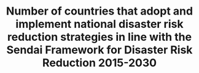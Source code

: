 ---
data_non_statistical: false
date_metadata_updated: February, 2018 (Kali Kong)
goal_meta_link: http://unstats.un.org/sdgs/files/metadata-compilation/Metadata-Goal-13.pdf
goal_meta_link_page: 6
graph: binary
graph_status_notes: redline
graph_title: Has the US established national and local disaster risk reduction strategies?
graph_type: line
graph_type_description: null
has_metadata: true
indicator: 13.1.2
indicator_definition: "Death: The number of people who died during the disaster, or\
  \ directly after, as a direct result of the hazardous event Missing: The number\
  \ of people whose whereabouts is unknown since the hazardous event. It includes\
  \ people who are presumed dead although there is no physical evidence. The data\
  \ on number of deaths and number of missing are mutually exclusive. Affected people:\
  \ People who are affected by a hazardous event. Comment: People can be affected\
  \ directly or indirectly. Affected people may experience short-term or long-term\
  \ consequences to their lives, livelihoods or health and in the economic, physical,\
  \ social, cultural and environmental assets. Directly affected: People who have\
  \ suffered injury, illness or other health effects; who were evacuated, displaced,\
  \ relocated; or have suffered direct damage to their livelihoods, economic, physical,\
  \ social, cultural and environmental assets. Indirectly affected: People who have\
  \ suffered consequences, other than or in addition to direct effects, over time\
  \ due to disruption or changes in economy, critical infrastructures, basic services,\
  \ commerce, work or social, health and physiological consequences. In this indicator,\
  \ given the difficulties in assessing the full range of all affected (directly and\
  \ indirectly), UNISDR proposes the use of an indicator that would estimate \"directly\
  \ affected\" as a proxy for the number of affected. This indicator, while not perfect,\
  \ comes from data widely available and could be used consistently across countries\
  \ and over time to measure the achievement of the Target B. From the perspective\
  \ of data availability and measurability, it is proposed to build a composite indicator\
  \ which consists of \"directly affected\", or those who are \tInjured or ill, \t\
  Evacuated, \tRelocated and to measure the number who suffered direct damage to their\
  \ livelihoods or assets, \tPeople whose houses were damaged or destroyed \tPeople\
  \ who received food relief aid. Injured or ill: The number of people suffering from\
  \ physical injuries, trauma or cases of disease requiring immediate medical assistance\
  \ as a direct result of a hazardous event. Evacuated: The number of people who temporarily\
  \ moved from where they were (including their place of residence, work places, schools\
  \ and hospitals) to safer locations in order to ensure their safety. Relocated:\
  \ The number of people who moved permanently from their homes to new sites due to\
  \ hazardous event. Note: This definition excludes preventive relocation before the\
  \ event. People whose houses were damaged or destroyed due to hazardous events:\
  \ The estimated number of inhabitants previously living in the houses (housing units)\
  \ damaged or destroyed. All the inhabitants of these houses (housing units) are\
  \ assumed to be affected being in their dwelling or by direct consequence of the\
  \ destruction/damage to their housings (housing units). An average number of inhabitants\
  \ per house (housing unit) in the country can be used to estimate the value. Houses\
  \ destroyed: Houses (housing units) levelled, buried, collapsed, washed away or\
  \ damaged to the extent that they are no longer habitable. Houses damaged: Houses\
  \ (housing units) with minor damage, not structural or architectural, which may\
  \ continue to be habitable, although they may require some repair or cleaning. People\
  \ who received food relief aid: The number of persons who received food /nutrition,\
  \ by government or as humanitarian aid, during or in the aftermath of a hazardous\
  \ event. Hazardous event: The occurrence of a natural or human-induced phenomenon\
  \ in a particular place during a particular period of time due to the existence\
  \ of a hazard. Hazard: A potentially damaging physical event, phenomenon or human\
  \ activity that may cause the loss of life or injury, property damage, social and\
  \ economic disruption or environmental degradation. UNISDR recommends setting NO\
  \ threshold for recording hazardous event in order to monitor all hazardous events.\
  \ Small-scale but frequent hazardous events that are not registered in international\
  \ disaster loss databases account for an important share of damages and losses when\
  \ they are combined, and often go unnoticed by the national and international community.\
  \ These events, when accumulated, are often a source of poverty in developing countries\
  \ but can be effectively addressed by well-designed policies. The scope of the Sendai\
  \ Framework for Disaster Risk Reduction 2015-2030 is \"the risk of small-scale and\
  \ large-scale, frequent and infrequent, sudden and slow-onset disasters, caused\
  \ by natural or man-made hazards as well as relate environmental, technological\
  \ and biological hazards and risks\". Regarding the inclusion of biological and\
  \ environmental hazards in natural hazards category and whether and how to integrate\
  \ man-made hazards, UNISDR will discuss the issue with WHO and other organizations\
  \ (for example, WHO would be in a better position in terms of data, knowledge and\
  \ relationship with Member States and other stakeholders to monitor biological events\
  \ including epidemics. However, we generally do not expect biological disasters\
  \ will cause physical damages to facilities. ). \tNote: Terminology will be discussed\
  \ and finalized in the Open-ended Intergovernmental Working Group for Sendai Framework\
  \ for Disaster Risk Reductio"
indicator_name: Number of countries that adopt and implement national disaster risk
  reduction strategies in line with the Sendai Framework for Disaster Risk Reduction
  2015-2030
indicator_variable: disaster_rsk_rdctn
layout: indicator
method_of_computation: 'Summation of data on related indicators from national disaster
  loss databases. Make the sum a relative figure by using global population data (World
  Bank or UN Statistics information). Relativity is important because population growth
  (expected to be 9 billion in 2050) may translate into increased hazard exposure
  of population. The Expert Group recommends not using the indicators related with
  the people whose houses were damaged/destroyed in the computation. UNISDR and IRDR
  groups recommend using them as they can be estimated from widely available and verifiable
  data and reflect vulnerability and livelihood issues. Data on housing damage and
  destroyed is essential for economic loss, so using these indicators would not impose
  additional data collection burden. Double-counting: From practical perspective,
  double counting of affected people is unavoidable (for example, injured and relocated)
  in many countries. Minimum double counting is summing "number of injured" and Number
  of people whose housings were damaged or destroyed. Relocated is sub-set of number
  of people whose housings were destroyed. The data can be disaggregated by hazard
  type. When applied to proposed target 13.1 and 15.3, hydrological, meteorological
  and climatological and indirectly biological disasters are monitored.'
periodicity: Annual
permalink: /13-1-2/
published: true
rationale_interpretation: "Cities around the world, as well as rural populations,\
  \ witness growing disaster risks. Impacts of climate change on sustainable development\
  \ are observed through both slow-onset events (e.g. sea level rise, increasing temperatures,\
  \ ocean acidification, glacial retreat and related impacts, salinization, land and\
  \ forest degradation, loss of biodiversity and desertification) and extreme weather\
  \ events. Human loss can be measured by the number of deaths, missing, injured or\
  \ ill, evacuated, relocated, people whose houses were damaged/destroyed and people\
  \ who received food relief aid as a direct result of the hazardous events. \nCities\
  \ are some of the most vulnerable areas to natural disasters. Unplanned urban development\
  \ (e.g. informal settlements, overcrowding, inadequate infrastructures) exacerbates\
  \ urban vulnerability to climate change impacts and hydro-meteorological and geological\
  \ hazards. Over half of all coastal areas are urbanized and 21 of the world's 33\
  \ mega cities lie in coastal flood zones. SIDS and coastal regions are particularly\
  \ affected by sea level rise, coastal flooding and erosion, and extreme events (e.g.\
  \ tsunamis and storm surges) due to undermining natural protective barriers, low\
  \ levels of development combined with rapid population growth in low lying coastal\
  \ areas and inadequate capacity to adapt. Poor urban populations must often resort\
  \ to unsustainable coping strategies and mechanisms. \nLarge numbers of people remain\
  \ perilously close to falling into poverty, experiencing shocks that they are unable\
  \ to cope with. For the poor, a shock of even a relatively short duration can have\
  \ long term consequences. Several dimensions of poverty are closely related to environment,\
  \ which is often affected by natural disasters. The poverty reduction agenda could\
  \ include well-designed social protection scheme to help protecting the poor against\
  \ sudden shocks and the development of capacities to better predict and prepare\
  \ for such shocks. Better management of natural resources can themselves strengthen\
  \ the resilience of the poor, by both reducing the likelihood of natural hazardous\
  \ events and offering resources to help cope with them. \nBiodiversity provides\
  \ ecosystem resilience and contributes to the ability to respond to unpredictable\
  \ global changes and natural disasters. Healthy ecosystems act as buffers against\
  \ natural hazards, providing valuable yet underutilized approaches for climate change\
  \ adaptation, enhancing natural resilience and reducing the vulnerability of people,\
  \ for example to floods and the effects of land degradation. These ecosystem services\
  \ improve the sustainability and economic efficiency of built infrastructure, and\
  \ are critical for sustainable and resilient urban areas. \nThis indicator will\
  \ track human-related loss. The disaster loss data (particularly mortality) are\
  \ significantly influenced by large-scale catastrophic event, which represent important\
  \ outliers. UNISDR recommends countries to report the data by event, so complementary\
  \ analysis can be done by both including and excluding such catastrophic events.\
  \ \nThe indicator will build bridge between SDGs and the Sendai Framework for Disaster\
  \ Risk Reduction because the reduction of human related loss is included in the\
  \ Sendai Framework global targets and will also be monitored under the Sendai Framework\
  \ Monitoring Mechanism. (mainly based on TST Issue Brief 2, 5, 20 and 23-26)"
reporting_status: complete
sdg_goal: 13
source_active_1: true
source_agency_staff_email_1: Elan_P_Strait@nsc.eop.gov
source_agency_staff_name_1: Elan Strait
source_agency_survey_dataset_1: National Security Council/Executive Office of the
  President
source_notes_1: null
source_title_1: null
source_url: https://www.dhs.gov/presidential-policy-directive-8-national-preparedness
target: Strengthen resilience and adaptive capacity to climate-related hazards and
  natural disasters in all countries.
target_id: '13.1'
title: Number of countries that adopt and implement national disaster risk reduction
  strategies in line with the Sendai Framework for Disaster Risk Reduction 2015-2030
un_custodial_agency: 'UNISDR (Partnering Agencies: UN Habitat, UNEP)'
un_designated_tier: '2'
unit_of_measure: Yes/No
us_method_of_computation: 'US Presidential Policy Directive 8: National Preparedness,
  including the National Preparedness Goal and the National Preparedness System'
variable_description: null
variable_notes: null
---